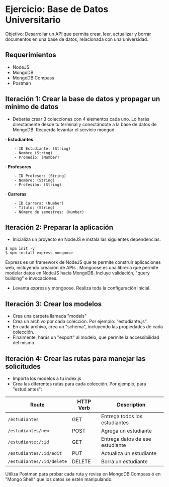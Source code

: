 # Ejercicio: Base de Datos Universitario

Objetivo: Desarrollar un API que permita crear, leer, actualizar y borrar documentos en una base de datos, relacionada con una universidad.

## Requerimientos
- NodeJS
- MongoDB
- MongoDB Compass
- Postman


## Iteración 1: Crear la base de datos y propagar un mínimo de datos

- Deberás crear 3 colecciones con 4 elementos cada uno. Lo harás directamente desde tu terminal y conectándote a la base de datos 
de MongoDB. Recuerda levantar el servicio mongod.

· **Estudiantes**
```
    - ID Estudiante: (String)
    - Nombre (String)
    - Promedio: (Number)
```

· **Profesores**
```
    - ID Profesor: (String)
    - Nombre: (String)
    - Profesión: (String) 
```

· **Carreras**
```
    - ID Carrera: (Number)
    - Título: (String)
    - Número de semestres: (Number)
```

## Iteración 2: Preparar la aplicación

- Inicializa un proyecto en NodeJS e instala las siguientes dependencias.

```
$ npm init -y
$ npm install express mongoose
```

Express es un framework de NodeJS que te permite construir aplicaciones web, incluyendo creación de APIs .
Mongoose es una librería que permite modelar datos en NodeJS hacia MongoDB. Incluye validación, "query building" e invocaciones.

- Levanta express y mongoose. Realiza toda la configuración inicial.


## Iteración 3: Crear los modelos

- Crea una carpeta llamada "models" 
- Crea un archivo por cada colección. Por ejemplo: "estudiante.js".
- En cada archivo, crea un "schema", incluyendo las propiedades de cada colección. 
- Finalmente, harás un "export" al modelo, que permite la accessibilidad del mismo.

## Iteración 4: Crear las rutas para manejar las solicitudes

- Importa los modelos a tu index.js
- Crea las diferentes rutas para cada colección. Por ejemplo, para "estudiantes":

|   Route   | HTTP Verb |   Description   |
|-----------|-----------|-----------------|
| `/estudiantes` |    GET    | Entrega todos los estudiantes |
| `/estudiantes/new` |    POST    | Agrega un estudiante |
| `/estudiante:/:id` |    GET    | Entrega datos de ese estudiante |
| `/estudiantes/:id/edit` |    PUT    | Actualiza un estudiante |
| `/estudiantes/:id/delete` |    DELETE    | Borra un estudiante |


Utiliza Postman para probar cada ruta y revisa en MongoDB Compass ó en "Mongo Shell" que los datos se estén manipulando.
